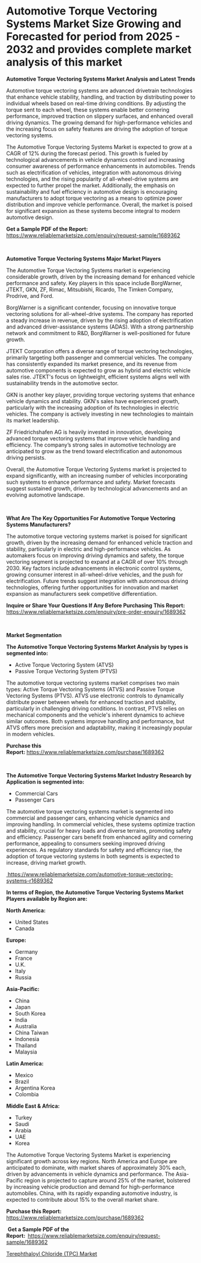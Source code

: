 <p><h1>Automotive Torque Vectoring Systems Market Size Growing and Forecasted for period from 2025 - 2032 and provides complete market analysis of this market</h1></p><p><strong>Automotive Torque Vectoring Systems Market Analysis and Latest Trends</strong></p>
<p><p>Automotive torque vectoring systems are advanced drivetrain technologies that enhance vehicle stability, handling, and traction by distributing power to individual wheels based on real-time driving conditions. By adjusting the torque sent to each wheel, these systems enable better cornering performance, improved traction on slippery surfaces, and enhanced overall driving dynamics. The growing demand for high-performance vehicles and the increasing focus on safety features are driving the adoption of torque vectoring systems.</p><p>The Automotive Torque Vectoring Systems Market is expected to grow at a CAGR of 12% during the forecast period. This growth is fueled by technological advancements in vehicle dynamics control and increasing consumer awareness of performance enhancements in automobiles. Trends such as electrification of vehicles, integration with autonomous driving technologies, and the rising popularity of all-wheel-drive systems are expected to further propel the market. Additionally, the emphasis on sustainability and fuel efficiency in automotive design is encouraging manufacturers to adopt torque vectoring as a means to optimize power distribution and improve vehicle performance. Overall, the market is poised for significant expansion as these systems become integral to modern automotive design.</p></p>
<p><strong>Get a Sample PDF of the Report:&nbsp;</strong> <a href="https://www.reliablemarketsize.com/enquiry/request-sample/1689362?utm_campaign=1888&utm_medium=2&utm_source=Github&utm_content=ia&utm_term=07012025&utm_id=automotive-torque-vectoring-systems">https://www.reliablemarketsize.com/enquiry/request-sample/1689362</a></p>
<p>&nbsp;</p>
<p><strong>Automotive Torque Vectoring Systems Major Market Players</strong></p>
<p><p>The Automotive Torque Vectoring Systems market is experiencing considerable growth, driven by the increasing demand for enhanced vehicle performance and safety. Key players in this space include BorgWarner, JTEKT, GKN, ZF, Rimac, Mitsubishi, Ricardo, The Timken Company, Prodrive, and Ford.</p><p>BorgWarner is a significant contender, focusing on innovative torque vectoring solutions for all-wheel-drive systems. The company has reported a steady increase in revenue, driven by the rising adoption of electrification and advanced driver-assistance systems (ADAS). With a strong partnership network and commitment to R&D, BorgWarner is well-positioned for future growth.</p><p>JTEKT Corporation offers a diverse range of torque vectoring technologies, primarily targeting both passenger and commercial vehicles. The company has consistently expanded its market presence, and its revenue from automotive components is expected to grow as hybrid and electric vehicle sales rise. JTEKT's focus on lightweight, efficient systems aligns well with sustainability trends in the automotive sector.</p><p>GKN is another key player, providing torque vectoring systems that enhance vehicle dynamics and stability. GKN's sales have experienced growth, particularly with the increasing adoption of its technologies in electric vehicles. The company is actively investing in new technologies to maintain its market leadership.</p><p>ZF Friedrichshafen AG is heavily invested in innovation, developing advanced torque vectoring systems that improve vehicle handling and efficiency. The company’s strong sales in automotive technology are anticipated to grow as the trend toward electrification and autonomous driving persists.</p><p>Overall, the Automotive Torque Vectoring Systems market is projected to expand significantly, with an increasing number of vehicles incorporating such systems to enhance performance and safety. Market forecasts suggest sustained growth, driven by technological advancements and an evolving automotive landscape.</p></p>
<p>&nbsp;</p>
<p><strong>What Are The Key Opportunities For Automotive Torque Vectoring Systems Manufacturers?</strong></p>
<p><p>The automotive torque vectoring systems market is poised for significant growth, driven by the increasing demand for enhanced vehicle traction and stability, particularly in electric and high-performance vehicles. As automakers focus on improving driving dynamics and safety, the torque vectoring segment is projected to expand at a CAGR of over 10% through 2030. Key factors include advancements in electronic control systems, growing consumer interest in all-wheel-drive vehicles, and the push for electrification. Future trends suggest integration with autonomous driving technologies, offering further opportunities for innovation and market expansion as manufacturers seek competitive differentiation.</p></p>
<p><strong>Inquire or Share Your Questions If Any Before Purchasing This Report:</strong> <a href="https://www.reliablemarketsize.com/enquiry/pre-order-enquiry/1689362?utm_campaign=1888&utm_medium=2&utm_source=Github&utm_content=ia&utm_term=07012025&utm_id=automotive-torque-vectoring-systems">https://www.reliablemarketsize.com/enquiry/pre-order-enquiry/1689362</a></p>
<p>&nbsp;</p>
<p><strong>Market Segmentation</strong></p>
<p><strong>The Automotive Torque Vectoring Systems Market Analysis by types is segmented into:</strong></p>
<p><ul><li>Active Torque Vectoring System (ATVS)</li><li>Passive Torque Vectoring System (PTVS)</li></ul></p>
<p><p>The automotive torque vectoring systems market comprises two main types: Active Torque Vectoring Systems (ATVS) and Passive Torque Vectoring Systems (PTVS). ATVS use electronic controls to dynamically distribute power between wheels for enhanced traction and stability, particularly in challenging driving conditions. In contrast, PTVS relies on mechanical components and the vehicle's inherent dynamics to achieve similar outcomes. Both systems improve handling and performance, but ATVS offers more precision and adaptability, making it increasingly popular in modern vehicles.</p></p>
<p><strong>Purchase this Report:&nbsp;</strong><a href="https://www.reliablemarketsize.com/purchase/1689362?utm_campaign=1888&utm_medium=2&utm_source=Github&utm_content=ia&utm_term=07012025&utm_id=automotive-torque-vectoring-systems">https://www.reliablemarketsize.com/purchase/1689362</a></p>
<p>&nbsp;</p>
<p><strong>The Automotive Torque Vectoring Systems Market Industry Research by Application is segmented into:</strong></p>
<p><ul><li>Commercial Cars</li><li>Passenger Cars</li></ul></p>
<p><p>The automotive torque vectoring systems market is segmented into commercial and passenger cars, enhancing vehicle dynamics and improving handling. In commercial vehicles, these systems optimize traction and stability, crucial for heavy loads and diverse terrains, promoting safety and efficiency. Passenger cars benefit from enhanced agility and cornering performance, appealing to consumers seeking improved driving experiences. As regulatory standards for safety and efficiency rise, the adoption of torque vectoring systems in both segments is expected to increase, driving market growth.</p></p>
<p><a href="https://www.reliablemarketsize.com/automotive-torque-vectoring-systems-r1689362?utm_campaign=1888&utm_medium=2&utm_source=Github&utm_content=ia&utm_term=07012025&utm_id=automotive-torque-vectoring-systems">&nbsp;https://www.reliablemarketsize.com/automotive-torque-vectoring-systems-r1689362</a></p>
<p><strong>In terms of Region, the Automotive Torque Vectoring Systems Market Players available by Region are:</strong></p>
<p>
    <p> <strong> North America: </strong>
        <ul>
            <li>United States</li>
            <li>Canada</li>
        </ul>
        </p> 
    <p> <strong> Europe: </strong>
        <ul>
            <li>Germany</li>
            <li>France</li>
            <li>U.K.</li>
            <li>Italy</li>
            <li>Russia</li>
        </ul>
        </p> 
    <p> <strong> Asia-Pacific: </strong>
        <ul>
            <li>China</li>
            <li>Japan</li>
            <li>South Korea</li>
            <li>India</li>
            <li>Australia</li>
            <li>China Taiwan</li>
            <li>Indonesia</li>
            <li>Thailand</li>
            <li>Malaysia</li>
        </ul>
        </p> 
    <p> <strong> Latin America: </strong>
        <ul>
            <li>Mexico</li>
            <li>Brazil</li>
            <li>Argentina Korea</li>
            <li>Colombia</li>
        </ul>
        </p> 
    <p> <strong> Middle East & Africa: </strong>
        <ul>
            <li>Turkey</li>
            <li>Saudi</li>
            <li>Arabia</li>
            <li>UAE</li>
            <li>Korea</li>
        </ul>
    </p>
    </p>
<p><p>The Automotive Torque Vectoring Systems Market is experiencing significant growth across key regions. North America and Europe are anticipated to dominate, with market shares of approximately 30% each, driven by advancements in vehicle dynamics and performance. The Asia-Pacific region is projected to capture around 25% of the market, bolstered by increasing vehicle production and demand for high-performance automobiles. China, with its rapidly expanding automotive industry, is expected to contribute about 15% to the overall market share.</p></p>
<p><strong>Purchase this Report: </strong><a href="https://www.reliablemarketsize.com/purchase/1689362?utm_campaign=1888&utm_medium=2&utm_source=Github&utm_content=ia&utm_term=07012025&utm_id=automotive-torque-vectoring-systems">https://www.reliablemarketsize.com/purchase/1689362</a></p>
<p>&nbsp;<strong>Get a Sample PDF of the Report:&nbsp;&nbsp;</strong><a href="https://www.reliablemarketsize.com/enquiry/request-sample/1689362?utm_campaign=1888&utm_medium=2&utm_source=Github&utm_content=ia&utm_term=07012025&utm_id=automotive-torque-vectoring-systems">https://www.reliablemarketsize.com/enquiry/request-sample/1689362</a></p>
<p><strong></strong></p>
<p><p><a href="https://github.com/gulaimolin/Market-Research-Report-List-6/blob/main/terephthaloyl-chloride-tpc-market.md?utm_campaign=1888&utm_medium=2&utm_source=Github&utm_content=ia&utm_term=07012025&utm_id=automotive-torque-vectoring-systems">Terephthaloyl Chloride (TPC) Market</a></p></p>